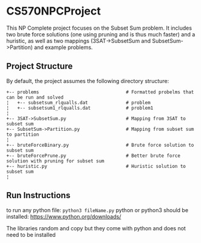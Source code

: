 # CS570NPCProject

This NP Complete project focuses on the Subset Sum problem. 
It includes two brute force solutions (one using pruning and is thus much faster) and a huristic, as well as two mappings (3SAT->SubsetSum and SubsetSum->Partition) and example problems.


## Project Structure
By default, the project assumes the following directory structure:
 
    +-- problems                                # Formatted probelms that can be run and solved
    ¦   +-- subsetsum_rlqualls.dat              # problem
    ¦   +-- subsetsum1_rlqualls.dat             # problem1
    ¦   
    +-- 3SAT->SubsetSum.py                      # Mapping from 3SAT to subset sum
    +-- SubsetSum->Partition.py                 # Mapping from subset sum to partition
    ¦   
    +-- bruteForceBinary.py                     # Brute force solution to subset sum 
    +-- bruteForcePrune.py                      # Better brute force solution with pruning for subset sum
    +-- huristic.py                             # Huristic solution to subset sum
    ¦


## Run Instructions
to run any python file:
```python3 fileName.py```
python or python3 should be installed: https://www.python.org/downloads/

The libraries random and copy but they come with python and does not need to be installed
